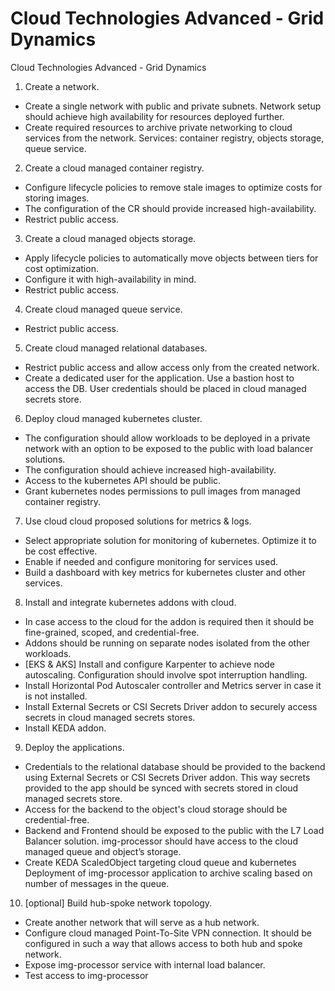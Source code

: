 # Cloud Technologies Advanced - Grid Dynamics
Cloud Technologies Advanced - Grid Dynamics

1. Create a network.
* Create a single network with public and private subnets. Network setup should achieve high availability for resources deployed further.
* Create required resources to archive private networking to cloud services from the network. Services: container registry, objects storage, queue service.

2. Create a cloud managed container registry.
* Configure lifecycle policies to remove stale images to optimize costs for storing images.
* The configuration of the CR should provide increased high-availability.
* Restrict public access.

3. Create a cloud managed objects storage.
* Apply lifecycle policies to automatically move objects between tiers for cost optimization.
* Configure it with high-availability in mind.
* Restrict public access.

4. Create cloud managed queue service.
* Restrict public access.

5. Create cloud managed relational databases.  
* Restrict public access and allow access only from the created network.
* Create a dedicated user for the application. Use a bastion host to access the DB. User credentials should be placed in cloud managed secrets store.

6. Deploy cloud managed kubernetes cluster.
* The configuration should allow workloads to be deployed in a private network with an option to be exposed to the public with load balancer solutions.
* The configuration should achieve increased high-availability.
* Access to the kubernetes API should be public.
* Grant kubernetes nodes permissions to pull images from managed container registry.

7. Use cloud cloud proposed solutions for metrics & logs.
* Select appropriate solution for monitoring of kubernetes. Optimize it to be cost effective.
* Enable if needed and configure monitoring for services used.
* Build a dashboard with key metrics for kubernetes cluster and other services.

8. Install and integrate kubernetes addons with cloud.
* In case access to the cloud for the addon is required then it should be fine-grained, scoped, and credential-free.
* Addons should be running on separate nodes isolated from the other workloads.
* [EKS & AKS] Install and configure Karpenter to achieve node autoscaling. Configuration should involve spot interruption handling.
* Install Horizontal Pod Autoscaler controller and Metrics server in case it is not installed.
* Install External Secrets or CSI Secrets Driver addon to securely access secrets in cloud managed secrets stores.
* Install KEDA addon.

9. Deploy the applications.
* Credentials to the relational database should be provided to the backend using External Secrets or CSI Secrets Driver addon. This way secrets provided to the app should be synced with secrets stored in cloud managed secrets store.
* Access for the backend to the object's cloud storage should be credential-free.
* Backend and Frontend should be exposed to the public with the L7 Load Balancer solution.
img-processor should have access to the cloud managed queue and object’s storage.
* Create KEDA ScaledObject targeting cloud queue and kubernetes Deployment of img-processor application to archive scaling based on number of messages in the queue.

10. [optional] Build hub-spoke network topology.
* Create another network that will serve as a hub network.
* Configure cloud managed Point-To-Site VPN connection. It should be configured in such a way that allows access to both hub and spoke network.
* Expose img-processor service with internal load balancer.
* Test access to img-processor
